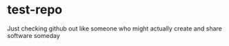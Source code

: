 # test-repo
Just checking github out like someone who might actually create and share software someday
